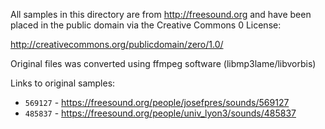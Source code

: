 All samples in this directory are from http://freesound.org and have been  
placed in the public domain via the Creative Commons 0 License:  

http://creativecommons.org/publicdomain/zero/1.0/  

Original files was converted using ffmpeg software (libmp3lame/libvorbis)  

Links to original samples:  

* `569127` - https://freesound.org/people/josefpres/sounds/569127  
* `485837` - https://freesound.org/people/univ_lyon3/sounds/485837  
